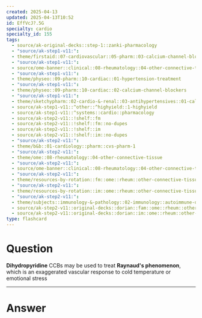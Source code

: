 ```yaml
---
created: 2025-04-13
updated: 2025-04-13T10:52
id: EffVcJ?.5G
specialty: cardio
specialty_id: 155
tags:
  - source/ak-original-decks::step-1::zanki-pharmacology
  - "source/ak-step1-v11:": 
  - theme/firstaid::07-cardiovascular::05-pharm::03-calcium-channel-blockers
  - "source/ak-step1-v11:": 
  - source/ome-banner::clinical::08-rheumatology::04-other-connective-tissue
  - "source/ak-step1-v11:": 
  - theme/physeo::09-pharm::10-cardiac::01-hypertension-treatment
  - "source/ak-step1-v11:": 
  - theme/physeo::09-pharm::10-cardiac::02-calcium-channel-blockers
  - "source/ak-step1-v11:": 
  - theme/sketchypharm::02-cardio-&-renal::03-antihypertensives::01-calcium-channel-blockers
  - source/ak-step1-v11::^other::^highyield::1-highyield
  - source/ak-step1-v11::^systems::cardio::pharmacology
  - source/ak-step2-v11::!shelf::fm
  - source/ak-step2-v11::!shelf::fm::no-dupes
  - source/ak-step2-v11::!shelf::im
  - source/ak-step2-v11::!shelf::im::no-dupes
  - "source/ak-step2-v11:": 
  - theme/b&b::01-cardiology::pharm::cvs-pharm-1
  - "source/ak-step2-v11:": 
  - theme/ome::08-rheumatology::04-other-connective-tissue
  - "source/ak-step2-v11:": 
  - source/ome-banner::clinical::08-rheumatology::04-other-connective-tissue
  - "source/ak-step2-v11:": 
  - theme/resources-by-rotation::fm::ome::rheum::other-connective-tissue
  - "source/ak-step2-v11:": 
  - theme/resources-by-rotation::im::ome::rheum::other-connective-tissue
  - "source/ak-step2-v11:": 
  - theme/subjects::immunology-&-pathology::02-immunology::autoimmune-disorders::reynaud-syndrome
  - source/ak-step2-v11::original-decks::dorian::fam::ome::rheum::other-connective-tissue
  - source/ak-step2-v11::original-decks::dorian::im::ome::rheum::other-connective-tissue"
type: flashcard
---
```


# Question
**Dihydropyridine** CCBs may be used to treat **Raynaud's phenomenon**, which is an exaggerated vascular response to cold temperature or emotional stress

---

# Answer
